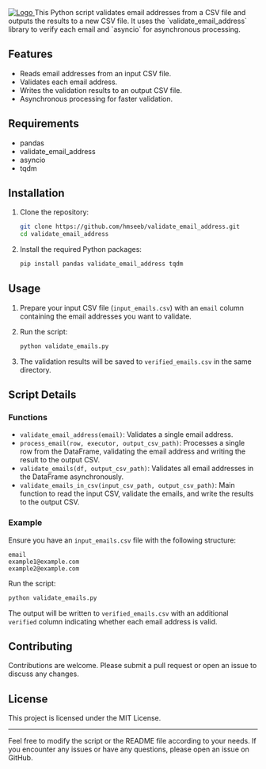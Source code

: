   <a href="https://github.com/hmseeb/brainyquotes-scraper">
    <img src="https://capsule-render.vercel.app/api?type=waving&color=gradient&height=200&section=header&text=Bulk&nbsp;Email&nbsp;Validation&fontSize=80&fontAlignY=35&animation=twinkling&fontColor=gradient" alt="Logo">
  </a>
This Python script validates email addresses from a CSV file and outputs the results to a new CSV file. It uses the `validate_email_address` library to verify each email and `asyncio` for asynchronous processing.

## Features

- Reads email addresses from an input CSV file.
- Validates each email address.
- Writes the validation results to an output CSV file.
- Asynchronous processing for faster validation.

## Requirements

- pandas
- validate_email_address
- asyncio
- tqdm

## Installation

1. Clone the repository:
    ```bash
    git clone https://github.com/hmseeb/validate_email_address.git
    cd validate_email_address
    ```

2. Install the required Python packages:
    ```bash
    pip install pandas validate_email_address tqdm
    ```

## Usage

1. Prepare your input CSV file (`input_emails.csv`) with an `email` column containing the email addresses you want to validate.

2. Run the script:
    ```bash
    python validate_emails.py
    ```

3. The validation results will be saved to `verified_emails.csv` in the same directory.

## Script Details

### Functions

- `validate_email_address(email)`: Validates a single email address.
- `process_email(row, executor, output_csv_path)`: Processes a single row from the DataFrame, validating the email address and writing the result to the output CSV.
- `validate_emails(df, output_csv_path)`: Validates all email addresses in the DataFrame asynchronously.
- `validate_emails_in_csv(input_csv_path, output_csv_path)`: Main function to read the input CSV, validate the emails, and write the results to the output CSV.

### Example

Ensure you have an `input_emails.csv` file with the following structure:

```csv
email
example1@example.com
example2@example.com
```

Run the script:

```bash
python validate_emails.py
```

The output will be written to `verified_emails.csv` with an additional `verified` column indicating whether each email address is valid.

## Contributing

Contributions are welcome. Please submit a pull request or open an issue to discuss any changes.

## License

This project is licensed under the MIT License.

---

Feel free to modify the script or the README file according to your needs. If you encounter any issues or have any questions, please open an issue on GitHub.
